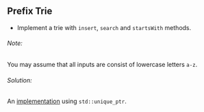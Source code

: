 ## Prefix Trie

- Implement a trie with `insert`, `search` and `startsWith` methods.

###### Note:

You may assume that all inputs are consist of lowercase letters `a-z`.

###### Solution:

An [implementation](https://ideone.com/95x2ne) using `std::unique_ptr`.






